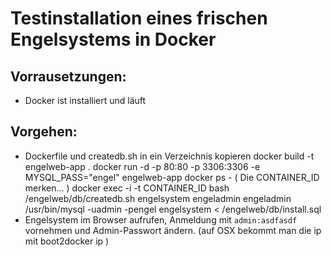 # Testinstallation eines frischen Engelsystems in Docker

## Vorrausetzungen:

 * Docker ist installiert und läuft

## Vorgehen:
 * Dockerfile und createdb.sh in ein Verzeichnis kopieren
    docker build -t engelweb-app .
    docker run -d -p 80:80 -p 3306:3306 -e MYSQL_PASS="engel" engelweb-app
    docker ps  - ( Die CONTAINER_ID merken... )
    docker exec -i -t CONTAINER_ID bash
    /engelweb/db/createdb.sh engelsystem engeladmin engeladmin
    /usr/bin/mysql -uadmin -pengel engelsystem < /engelweb/db/install.sql
 * Engelsystem im Browser aufrufen, Anmeldung mit `admin:asdfasdf` vornehmen und Admin-Passwort ändern. (auf OSX bekommt man die ip mit boot2docker ip )
